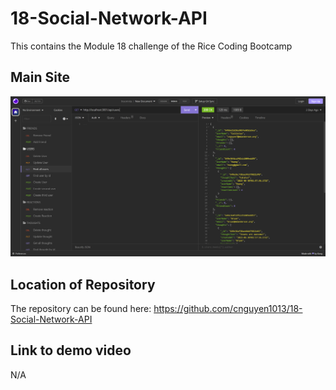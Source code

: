 # 18-Social-Network-API
This contains the Module 18 challenge of the Rice Coding Bootcamp

## Main Site

![Main Site](assets/images/main-site-01.png)

## Location of Repository

The repository can be found here: https://github.com/cnguyen1013/18-Social-Network-API

## Link to demo video

N/A